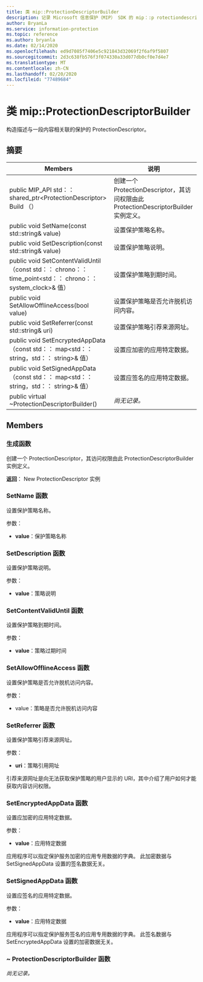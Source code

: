 ```yaml
---
title: 类 mip::ProtectionDescriptorBuilder
description: 记录 Microsoft 信息保护（MIP） SDK 的 mip：:p rotectiondescriptorbuilder 类。
author: BryanLa
ms.service: information-protection
ms.topic: reference
ms.author: bryanla
ms.date: 02/14/2020
ms.openlocfilehash: ed9d7085f7406e5c921843d32069f2f6af9f5807
ms.sourcegitcommit: 2d3c638fb576f3f074330a33d077db0cf0e7d4e7
ms.translationtype: MT
ms.contentlocale: zh-CN
ms.lasthandoff: 02/20/2020
ms.locfileid: "77489684"
---
```

# <a name="class-mipprotectiondescriptorbuilder"></a>类 mip::ProtectionDescriptorBuilder 
构造描述与一段内容相关联的保护的 ProtectionDescriptor。
  
## <a name="summary"></a>摘要
 Members                        | 说明                                
--------------------------------|---------------------------------------------
public MIP_API std：： shared_ptr\<ProtectionDescriptor\> Build （）  |  创建一个 ProtectionDescriptor，其访问权限由此 ProtectionDescriptorBuilder 实例定义。
public void SetName(const std::string& value)  |  设置保护策略名称。
public void SetDescription(const std::string& value)  |  设置保护策略说明。
public void SetContentValidUntil （const std：： chrono：： time_point\<std：： chrono：： system_clock\>& 值）  |  设置保护策略到期时间。
public void SetAllowOfflineAccess(bool value)  |  设置保护策略是否允许脱机访问内容。
public void SetReferrer(const std::string& uri)  |  设置保护策略引荐来源网址。
public void SetEncryptedAppData （const std：： map\<std：： string，std：： string\>& 值）  |  设置应加密的应用特定数据。
public void SetSignedAppData （const std：： map\<std：： string，std：： string\>& 值）  |  设置应签名的应用特定数据。
public virtual ~ProtectionDescriptorBuilder()  | _尚无记录。_
  
## <a name="members"></a>Members
  
### <a name="build-function"></a>生成函数
创建一个 ProtectionDescriptor，其访问权限由此 ProtectionDescriptorBuilder 实例定义。

  
**返回**： New ProtectionDescriptor 实例
  
### <a name="setname-function"></a>SetName 函数
设置保护策略名称。

参数：  
* **value**：保护策略名称


  
### <a name="setdescription-function"></a>SetDescription 函数
设置保护策略说明。

参数：  
* **value**：策略说明


  
### <a name="setcontentvaliduntil-function"></a>SetContentValidUntil 函数
设置保护策略到期时间。

参数：  
* **value**：策略过期时间


  
### <a name="setallowofflineaccess-function"></a>SetAllowOfflineAccess 函数
设置保护策略是否允许脱机访问内容。

参数：  
* value：策略是否允许脱机访问内容


  
### <a name="setreferrer-function"></a>SetReferrer 函数
设置保护策略引荐来源网址。

参数：  
* **uri**：策略引用网址


引荐来源网址是向无法获取保护策略的用户显示的 URI，其中介绍了用户如何才能获取内容访问权限。
  
### <a name="setencryptedappdata-function"></a>SetEncryptedAppData 函数
设置应加密的应用特定数据。

参数：  
* **value**：应用特定数据


应用程序可以指定保护服务加密的应用专用数据的字典。 此加密数据与 SetSignedAppData 设置的签名数据无关。
  
### <a name="setsignedappdata-function"></a>SetSignedAppData 函数
设置应签名的应用特定数据。

参数：  
* **value**：应用特定数据


应用程序可以指定保护服务签名的应用专用数据的字典。 此签名数据与 SetEncryptedAppData 设置的加密数据无关。
  
### <a name="protectiondescriptorbuilder-function"></a>~ ProtectionDescriptorBuilder 函数
_尚无记录。_
